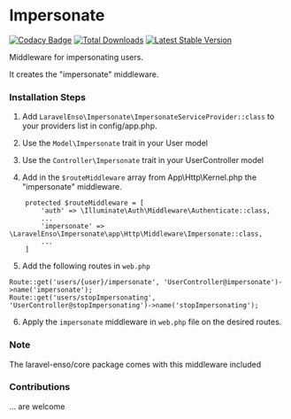 # Impersonate
[![Codacy Badge](https://api.codacy.com/project/badge/Grade/fdc8f68f71064cd0b811462ef097879d)](https://www.codacy.com/app/laravel-enso/Impersonate?utm_source=github.com&utm_medium=referral&utm_content=laravel-enso/Impersonate&utm_campaign=badger)
[![Total Downloads](https://poser.pugx.org/laravel-enso/impersonate/downloads)](https://packagist.org/packages/laravel-enso/impersonate)
[![Latest Stable Version](https://poser.pugx.org/laravel-enso/impersonate/version)](https://packagist.org/packages/laravel-enso/impersonate)

Middleware for impersonating users.

It creates the "impersonate" middleware.

### Installation Steps

1. Add `LaravelEnso\Impersonate\ImpersonateServiceProvider::class` to your providers list in config/app.php.

2. Use the `Model\Impersonate` trait in your User model

3. Use the `Controller\Impersonate` trait in your UserController model

4. Add in the `$routeMiddleware` array from App\Http\Kernel.php the "impersonate" middleware.

```
	protected $routeMiddleware = [
        'auth' => \Illuminate\Auth\Middleware\Authenticate::class,
        ...
		'impersonate' => \LaravelEnso\Impersonate\app\Http\Middleware\Impersonate::class,
		...
	]
```

5. Add the following routes in `web.php`

```
Route::get('users/{user}/impersonate', 'UserController@impersonate')->name('impersonate');
Route::get('users/stopImpersonating', 'UserController@stopImpersonating')->name('stopImpersonating');
```
6. Apply the `impersonate` middleware in `web.php` file on the desired routes.

### Note

The laravel-enso/core package comes with this middleware included

### Contributions

... are welcome